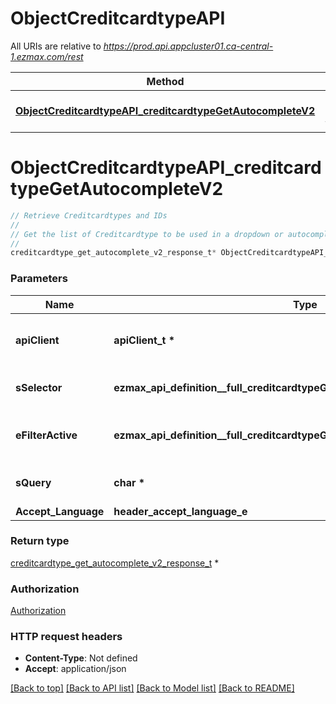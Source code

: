 # ObjectCreditcardtypeAPI

All URIs are relative to *https://prod.api.appcluster01.ca-central-1.ezmax.com/rest*

Method | HTTP request | Description
------------- | ------------- | -------------
[**ObjectCreditcardtypeAPI_creditcardtypeGetAutocompleteV2**](ObjectCreditcardtypeAPI.md#ObjectCreditcardtypeAPI_creditcardtypeGetAutocompleteV2) | **GET** /2/object/creditcardtype/getAutocomplete/{sSelector} | Retrieve Creditcardtypes and IDs


# **ObjectCreditcardtypeAPI_creditcardtypeGetAutocompleteV2**
```c
// Retrieve Creditcardtypes and IDs
//
// Get the list of Creditcardtype to be used in a dropdown or autocomplete control.
//
creditcardtype_get_autocomplete_v2_response_t* ObjectCreditcardtypeAPI_creditcardtypeGetAutocompleteV2(apiClient_t *apiClient, ezmax_api_definition__full_creditcardtypeGetAutocompleteV2_sSelector_e sSelector, ezmax_api_definition__full_creditcardtypeGetAutocompleteV2_eFilterActive_e eFilterActive, char *sQuery, header_accept_language_e Accept_Language);
```

### Parameters
Name | Type | Description  | Notes
------------- | ------------- | ------------- | -------------
**apiClient** | **apiClient_t \*** | context containing the client configuration |
**sSelector** | **ezmax_api_definition__full_creditcardtypeGetAutocompleteV2_sSelector_e** | The type of Creditcardtypes to return | 
**eFilterActive** | **ezmax_api_definition__full_creditcardtypeGetAutocompleteV2_eFilterActive_e** | Specify which results we want to display. | [optional] [default to &#39;Active&#39;]
**sQuery** | **char \*** | Allow to filter the returned results | [optional] 
**Accept_Language** | **header_accept_language_e** |  | [optional] 

### Return type

[creditcardtype_get_autocomplete_v2_response_t](creditcardtype_get_autocomplete_v2_response.md) *


### Authorization

[Authorization](../README.md#Authorization)

### HTTP request headers

 - **Content-Type**: Not defined
 - **Accept**: application/json

[[Back to top]](#) [[Back to API list]](../README.md#documentation-for-api-endpoints) [[Back to Model list]](../README.md#documentation-for-models) [[Back to README]](../README.md)

